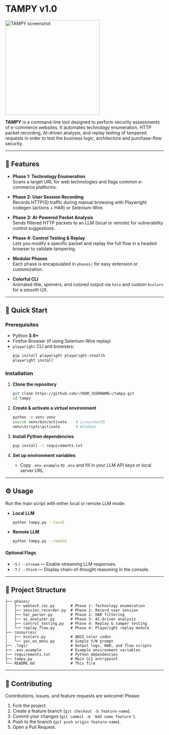 # TAMPY v1.0
<img src="https://github.com/user-attachments/assets/71003213-54e5-46ac-8301-029e359bb376" alt="TAMPY screenshot" width="300"/>


**TAMPY** is a command-line tool designed to perform security assessments of e-commerce websites. It automates technology enumeration, HTTP packet recording, AI-driven analysis, and replay testing of tampered requests in order to test the business logic, architecture and purchase-flow security.

---

## 📝 Features

- **Phase 1: Technology Enumeration**  
  Scans a target URL for web technologies and flags common e-commerce platforms.

- **Phase 2: User Session Recording**  
  Records HTTP(S) traffic during manual browsing with Playwright codegen (actions + HAR) or Selenium-Wire.

- **Phase 3: AI-Powered Packet Analysis**  
  Sends filtered HTTP packets to an LLM (local or remote) for vulnerability control suggestions.

- **Phase 4: Control Testing & Replay**  
  Lets you modify a specific packet and replay the full flow in a headed browser to validate tampering.

- **Modular Phases**  
  Each phase is encapsulated in `phases/` for easy extension or customization.

- **Colorful CLI**  
  Animated title, spinners, and colored output via `halo` and custom `bcolors` for a smooth UX.

---

## 🚀 Quick Start

### Prerequisites

- Python **3.9+**
- Firefox Browser (if using Selenium-Wire replay)
- `playwright` CLI and browsers:  
  ```bash
  pip install playwright playwright-stealth
  playwright install
  ```

### Installation

1. **Clone the repository**
   ```bash
   git clone https://github.com/<YOUR_USERNAME>/tampy.git
   cd tampy
   ```

2. **Create & activate a virtual environment**
   ```bash
   python -m venv venv
   source venv/bin/activate    # Linux/macOS
   venv\Scripts\activate       # Windows
   ```

3. **Install Python dependencies**
   ```bash
   pip install -r requirements.txt
   ```

4. **Set up environment variables**
   - Copy `.env.example` to `.env` and fill in your LLM API keys or local server URL.

---

## ⚙️ Usage

Run the main script with either local or remote LLM mode:

- **Local LLM**
  ```bash
  python tampy.py --local
  ```
- **Remote LLM**
  ```bash
  python tampy.py --remote
  ```

#### Optional Flags

- `-S` / `--stream` — Enable streaming LLM responses.
- `-T` / `--think` — Display chain-of-thought reasoning in the console.

---

## 📂 Project Structure

```
├── phases/
│   ├── webtech_rec.py       # Phase 1: Technology enumeration
│   ├── session_recorder.py  # Phase 2: Record user session
│   ├── har_parser.py        # Phase 2: HAR filtering
│   ├── ai_analyzer.py       # Phase 3: AI-driven analysis
│   ├── control_testing.py   # Phase 4: Replay & tamper testing
│   └── replay_flow.py       # Phase 4: Playwright replay module
├── resources/
│   ├── bcolors.py           # ANSI color codes
│   └── yes_no_menu.py       # Simple Y/N prompt
├── .logs/                   # Output logs, HAR, and flow scripts
├── .env.example             # Example environment variables
├── requirements.txt         # Python dependencies
├── tampy.py                 # Main CLI entrypoint
└── README.md                # This file
```

---

## 🤝 Contributing

Contributions, issues, and feature requests are welcome! Please:

1. Fork the project.
2. Create a feature branch (`git checkout -b feature-name`).
3. Commit your changes (`git commit -m 'Add some feature'`).
4. Push to the branch (`git push origin feature-name`).
5. Open a Pull Request.
